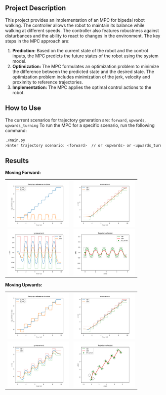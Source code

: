 
## Project Description

This project provides an implementation of an MPC for bipedal robot walking. The controller allows the robot to maintain its balance while walking at different speeds. The controller also features robustness against disturbances and the ability to react to changes in the environment.
The key steps in the MPC approach are:

1. **Prediction:** Based on the current state of the robot and the control inputs, the MPC predicts the future states of the robot using the system model.
2. **Optimization:** The MPC formulates an optimization problem to minimize the difference between the predicted state and the desired state. The optimization problem includes minimization of the jerk, velocity and proximity to reference trajectories.
3. **Implementation:** The MPC applies the optimal control actions to the robot.


## How to Use

The current scenarios for trajectory generation are: `forward`, `upwards`, `upwards_turning`
To run the MPC for a specific scenario, run the following command:

```bash
./main.py 
>Enter trajectory scenario: <forward>  // or <upwards> or <upwards_turning>
```

## Results

**Moving Forward:**

<table>
  <tr>
    <td><img src="./plots/forward1" alt="Moving Forward 1" width="200"/></td>
    <td><img src="./plots/forward2" alt="Moving Forward 2" width="200"/></td>
  </tr>
  <tr>
    <td><img src="./plots/forward3" alt="Moving Forward 3" width="200"/></td>
    <td><img src="./plots/forward4" alt="Moving Forward 4" width="200"/></td>
  </tr>
</table>

**Moving Upwards:**

<table>
  <tr>
    <td><img src="./plots/upwards1" alt="Moving Forward 1" width="200"/></td>
    <td><img src="./plots/upwards2" alt="Moving Forward 2" width="200"/></td>
  </tr>
  <tr>
    <td><img src="./plots/upwards3" alt="Moving Forward 3" width="200"/></td>
    <td><img src="./plots/upwards4" alt="Moving Forward 4" width="200"/></td>
  </tr>
</table>